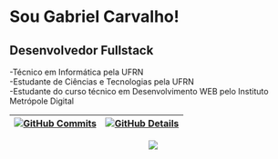 # Sou Gabriel Carvalho!
## Desenvolvedor Fullstack

-Técnico em Informática pela UFRN<br>
-Estudante de Ciências e Tecnologias pela UFRN<br>
-Estudante do curso técnico em Desenvolvimento WEB pelo Instituto Metrópole Digital

 | [![GitHub Commits](http://github-profile-summary-cards.vercel.app/api/cards/productive-time?username=gabrielrc11&theme=dracula&utcOffset=-3)](https://github.com/vn7n24fzkq/github-profile-summary-cards) | [![GitHub Details](http://github-profile-summary-cards.vercel.app/api/cards/profile-details?username=gabrielrc11&theme=dracula)](https://github.com/vn7n24fzkq/github-profile-summary-cards) |  
 | ----------- | ----------- |

<div align="center" >
<a href="https://skillicons.dev"   >
  <img src="https://skillicons.dev/icons?i=html,css,java,javascript,typescript,python,react,django,postgres,git,github,npm,linux" />
</a>
